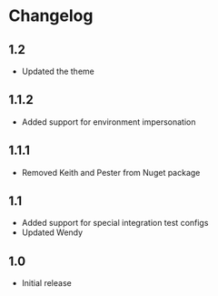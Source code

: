 # Changelog

## 1.2
* Updated the theme

## 1.1.2
* Added support for environment impersonation

## 1.1.1
* Removed Keith and Pester from Nuget package

## 1.1
* Added support for special integration test configs
* Updated Wendy

## 1.0
* Initial release
